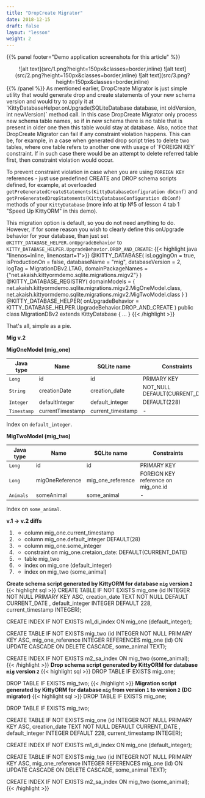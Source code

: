 ```yaml
---
title: "DropCreate Migrator"
date: 2018-12-15
draft: false
layout: "lesson"
weight: 2
---
```

{{% panel footer="Demo application screenshots for this article" %}}
<center>![alt text](src/1.png?height=150px&classes=border,inline)  ![alt text](src/2.png?height=150px&classes=border,inline)  ![alt text](src/3.png?height=150px&classes=border,inline)</center>
{{% /panel %}}
As mentioned earlier, DropCreate Migrator is just simple utility that would generate drop and create statements of your new schema version and would try to apply it at `KittyDatabaseHelper.onUpgrade(SQLiteDatabase database, int oldVersion, int newVersion)` method call. In this case DropCreate Migrator only process new schema table names, so if in new schema there is no table that is present in older one then this table would stay at database. Also, notice that DropCreate Migrator can fail if any constraint violation happens. This can be, for example, in a case when generated drop script tries to delete two tables, where one table refers to another one with usage of `FOREIGN KEY` constraint. If in such case there would be an attempt to delete referred table first, then constraint violation would occur.

To prevent constraint violation in case when you are using `FOREIGN KEY` references - just use predefined CREATE and DROP schema scripts defined, for example, at overloaded `getPreGeneratedCreateStatements(KittyDatabaseConfiguration dbConf)` and `getPreGeneratedDropStatements(KittyDatabaseConfiguration dbConf)` methods of your `KittyDatabase` (more info at tip №5 of lesson 4 tab 1 "Speed Up KittyORM" in this demo). 

This migration option is default, so you do not need anything to do. However, if for some reason you wish to clearly define this onUpgrade behavior for your database, than just set `@KITTY_DATABASE_HELPER.onUpgradeBehavior` to `KITTY_DATABASE_HELPER.UpgradeBehavior.DROP_AND_CREATE`:
{{< highlight java "linenos=inline, linenostart=1">}}
@KITTY_DATABASE(
        isLoggingOn = true,
        isProductionOn = false,
        databaseName = "mig",
        databaseVersion = 2,
        logTag = MigrationDBv2.LTAG,
        domainPackageNames = {"net.akaish.kittyormdemo.sqlite.migrations.migv2"}
)
@KITTY_DATABASE_REGISTRY(
        domainModels = {
                net.akaish.kittyormdemo.sqlite.migrations.migv2.MigOneModel.class,
                net.akaish.kittyormdemo.sqlite.migrations.migv2.MigTwoModel.class
        }
)
@KITTY_DATABASE_HELPER(
        onUpgradeBehavior = KITTY_DATABASE_HELPER.UpgradeBehavior.DROP_AND_CREATE
)
public class MigrationDBv2 extends KittyDatabase {
    ...
}
{{< /highlight >}} 

That's all, simple as a pie. 

**Mig v.2**

**MigOneModel (mig_one)**

Java type | Name | SQLite name | Constraints
---|---|---|---
`Long` | id | id | PRIMARY KEY
`String` | creationDate | creation_date | NOT_NULL DEFAULT(CURRENT_DATE)
`Integer` | defaultInteger | default_integer | DEFAULT(228)
`Timestamp` | currentTimestamp | current_timestamp | -

Index on `default_integer`.

**MigTwoModel (mig_two)**

Java type | Name | SQLite name | Constraints
---|---|---|---
`Long` | id | id | PRIMARY KEY
`Long` | migOneReference | mig_one_reference | FOREIGN KEY reference on mig_one.id
`Animals` | someAnimal | some_animal | -

Index on `some_animal`.

**v.1 -> v.2 diffs**

1. + column mig_one.current_timestamp
2. + column mig_one.default_integer DEFAULT(28)
3. - column mig_one.some_integer
4. + constraint on mig_one.cretaion_date: DEFAULT(CURRENT_DATE)
5. + table mig_two
6. + index on mig_one (default_integer)
7. + index on mig_two (some_animal)

**Create schema script generated by KittyORM for database `mig` version `2`**
{{< highlight sql >}}
CREATE TABLE IF NOT EXISTS mig_one (id INTEGER NOT NULL PRIMARY KEY ASC, creation_date TEXT NOT NULL DEFAULT  CURRENT_DATE , default_integer INTEGER DEFAULT 228, current_timestamp INTEGER);

CREATE INDEX IF NOT EXISTS m1_di_index ON mig_one (default_integer);

CREATE TABLE IF NOT EXISTS mig_two (id INTEGER NOT NULL PRIMARY KEY ASC, mig_one_reference INTEGER REFERENCES mig_one (id) ON UPDATE CASCADE ON DELETE CASCADE, some_animal TEXT);

CREATE INDEX IF NOT EXISTS m2_sa_index ON mig_two (some_animal);
{{< /highlight >}} 
**Drop schema script generated by KittyORM for database `mig` version `2`**
{{< highlight sql >}}
DROP TABLE IF EXISTS mig_one;

DROP TABLE IF EXISTS mig_two;
{{< /highlight >}} 
**Migration script generated by KittyORM for database `mig` from version `1` to version `2` (DC migrator)**
{{< highlight sql >}}
DROP TABLE IF EXISTS mig_one;

DROP TABLE IF EXISTS mig_two;

CREATE TABLE IF NOT EXISTS mig_one (id INTEGER NOT NULL PRIMARY KEY ASC, creation_date TEXT NOT NULL DEFAULT  CURRENT_DATE , default_integer INTEGER DEFAULT 228, current_timestamp INTEGER);

CREATE INDEX IF NOT EXISTS m1_di_index ON mig_one (default_integer);

CREATE TABLE IF NOT EXISTS mig_two (id INTEGER NOT NULL PRIMARY KEY ASC, mig_one_reference INTEGER REFERENCES mig_one (id) ON UPDATE CASCADE ON DELETE CASCADE, some_animal TEXT);

CREATE INDEX IF NOT EXISTS m2_sa_index ON mig_two (some_animal);
{{< /highlight >}} 

